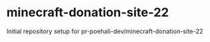 # minecraft-donation-site-22

Initial repository setup for pr-poehali-dev/minecraft-donation-site-22
